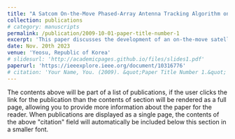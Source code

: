```yaml
---
title: "A Satcom On-the-Move Phased-Array Antenna Tracking Algorithm on Robot Operating System"
collection: publications
# category: manuscripts
permalink: /publication/2009-10-01-paper-title-number-1
excerpt: 'This paper discusses the development of an on-the-move satellite communication algorithm for maintaining connectivity between LEO satellites and moving vehicles on the ground.'
date: Nov. 20th 2023
venue: 'Yeosu, Republic of Korea'
# slidesurl: 'http://academicpages.github.io/files/slides1.pdf'
paperurl: 'https://ieeexplore.ieee.org/document/10316776'
# citation: 'Your Name, You. (2009). &quot;Paper Title Number 1.&quot; <i>Journal 1</i>. 1(1).'
---
```


The contents above will be part of a list of publications, if the user clicks the link for the publication than the contents of section will be rendered as a full page, allowing you to provide more information about the paper for the reader. When publications are displayed as a single page, the contents of the above "citation" field will automatically be included below this section in a smaller font.